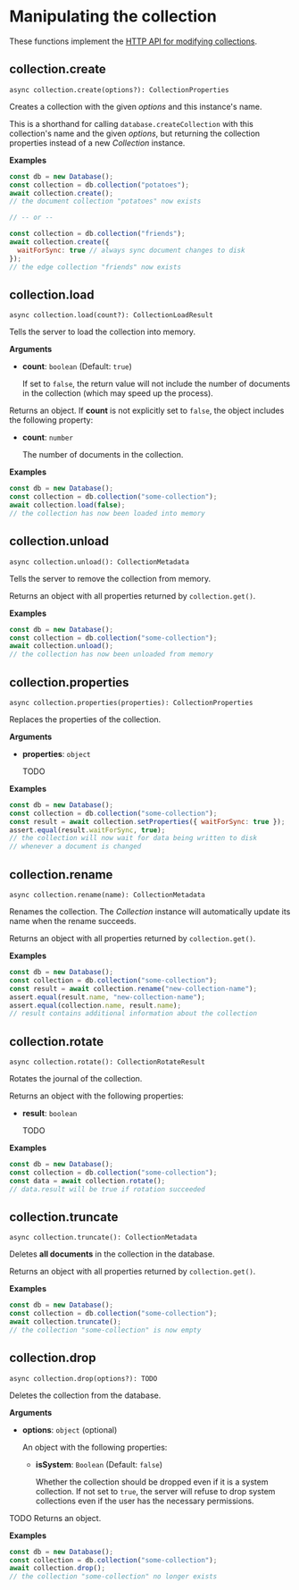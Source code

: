# Manipulating the collection

These functions implement the
[HTTP API for modifying collections](https://www.arangodb.com/docs/stable/http/collection-modifying.html).

## collection.create

`async collection.create(options?): CollectionProperties`

Creates a collection with the given _options_ and this instance's name.

This is a shorthand for calling `database.createCollection` with this
collection's name and the given _options_, but returning the collection
properties instead of a new _Collection_ instance.

**Examples**

```js
const db = new Database();
const collection = db.collection("potatoes");
await collection.create();
// the document collection "potatoes" now exists

// -- or --

const collection = db.collection("friends");
await collection.create({
  waitForSync: true // always sync document changes to disk
});
// the edge collection "friends" now exists
```

## collection.load

`async collection.load(count?): CollectionLoadResult`

Tells the server to load the collection into memory.

**Arguments**

- **count**: `boolean` (Default: `true`)

  If set to `false`, the return value will not include the number of documents
  in the collection (which may speed up the process).

Returns an object. If **count** is not explicitly set to `false`, the object includes the following property:

- **count**: `number`

  The number of documents in the collection.

**Examples**

```js
const db = new Database();
const collection = db.collection("some-collection");
await collection.load(false);
// the collection has now been loaded into memory
```

## collection.unload

`async collection.unload(): CollectionMetadata`

Tells the server to remove the collection from memory.

Returns an object with all properties returned by `collection.get()`.

**Examples**

```js
const db = new Database();
const collection = db.collection("some-collection");
await collection.unload();
// the collection has now been unloaded from memory
```

## collection.properties

`async collection.properties(properties): CollectionProperties`

Replaces the properties of the collection.

**Arguments**

- **properties**: `object`

  TODO

**Examples**

```js
const db = new Database();
const collection = db.collection("some-collection");
const result = await collection.setProperties({ waitForSync: true });
assert.equal(result.waitForSync, true);
// the collection will now wait for data being written to disk
// whenever a document is changed
```

## collection.rename

`async collection.rename(name): CollectionMetadata`

Renames the collection. The _Collection_ instance will automatically update its
name when the rename succeeds.

Returns an object with all properties returned by `collection.get()`.

**Examples**

```js
const db = new Database();
const collection = db.collection("some-collection");
const result = await collection.rename("new-collection-name");
assert.equal(result.name, "new-collection-name");
assert.equal(collection.name, result.name);
// result contains additional information about the collection
```

## collection.rotate

`async collection.rotate(): CollectionRotateResult`

Rotates the journal of the collection.

Returns an object with the following properties:

- **result**: `boolean`

  TODO

**Examples**

```js
const db = new Database();
const collection = db.collection("some-collection");
const data = await collection.rotate();
// data.result will be true if rotation succeeded
```

## collection.truncate

`async collection.truncate(): CollectionMetadata`

Deletes **all documents** in the collection in the database.

Returns an object with all properties returned by `collection.get()`.

**Examples**

```js
const db = new Database();
const collection = db.collection("some-collection");
await collection.truncate();
// the collection "some-collection" is now empty
```

## collection.drop

`async collection.drop(options?): TODO`

Deletes the collection from the database.

**Arguments**

- **options**: `object` (optional)

  An object with the following properties:

  - **isSystem**: `Boolean` (Default: `false`)

    Whether the collection should be dropped even if it is a system collection. If not set to `true`, the server will refuse to drop system collections even if the user has the necessary permissions.

TODO Returns an object.

**Examples**

```js
const db = new Database();
const collection = db.collection("some-collection");
await collection.drop();
// the collection "some-collection" no longer exists
```
